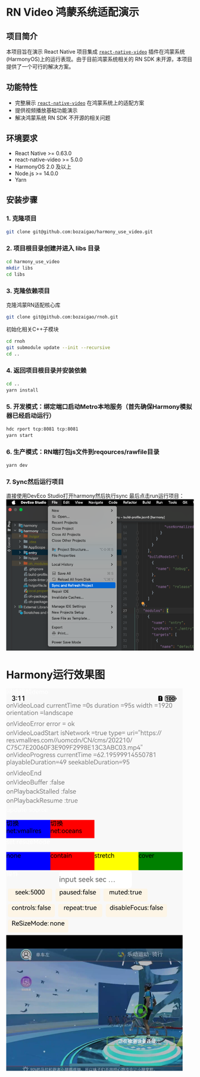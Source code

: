 # RN Video 鸿蒙系统适配演示

## 项目简介

本项目旨在演示 React Native 项目集成 [`react-native-video`](https://github.com/react-native-oh-library/react-native-video/tree/sig) 插件在鸿蒙系统(HarmonyOS)上的运行表现。由于目前鸿蒙系统相关的 RN SDK 未开源，本项目提供了一个可行的解决方案。

## 功能特性

- 完整展示 [`react-native-video`](https://github.com/react-native-oh-library/react-native-video/tree/sig) 在鸿蒙系统上的适配方案
- 提供视频播放基础功能演示
- 解决鸿蒙系统 RN SDK 不开源的相关问题

## 环境要求

- React Native >= 0.63.0
- react-native-video >= 5.0.0
- HarmonyOS 2.0 及以上
- Node.js >= 14.0.0
- Yarn

## 安装步骤

### 1. 克隆项目

```bash
git clone git@github.com:bozaigao/harmony_use_video.git
```


### 2. 项目根目录创建并进入 libs 目录

```bash  
cd harmony_use_video
mkdir libs
cd libs
```

### 3. 克隆依赖项目

克隆鸿蒙RN适配核心库
```bash
git clone git@github.com:bozaigao/rnoh.git
```

初始化相关C++子模块
```bash
cd rnoh
git submodule update --init --recursive
cd ..
```

### 4. 返回项目根目录并安装依赖

```bash
cd ..
yarn install
```

### 5. 开发模式：绑定端口启动Metro本地服务（首先确保Harmony模拟器已经启动运行）

```bash
hdc rport tcp:8081 tcp:8081
yarn start
```

### 6. 生产模式：RN端打包js文件到reqources/rawfile目录

```bash
yarn dev
```

### 7. Sync然后运行项目

直接使用DevEco Studio打开harmony然后执行sync
最后点击run运行项目：
![image](./sync.png)

# Harmony运行效果图
![image](./demo.png)